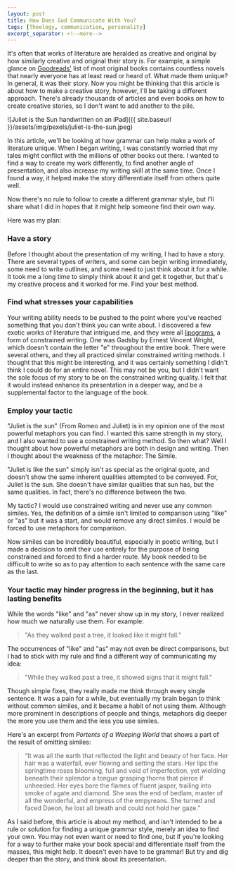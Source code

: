 ```yaml
---
layout: post
title: How Does God Communicate With You?
tags: [Theology, communication, personality]
excerpt_separator: <!--more-->
---
```


It's often that works of literature are heralded as creative and original by how similarly creative and original their story is. For example, a simple glance on [Goodreads'](https://www.goodreads.com/list/show/15436.Most_original) list of most original books contains countless novels that nearly everyone has at least read or heard of. What made them unique? In general, it was their story. Now you might be thinking that this article is about how to make a creative story, however, I'll be taking a different approach. There's already thousands of articles and even books on how to create creative stories, so I don't want to add another to the pile.
<!--more-->

![Juliet is the Sun handwritten on an iPad]({{ site.baseurl }}/assets/img/pexels/juliet-is-the-sun.jpeg)

In this article, we'll be looking at how grammar can help make a work of literature unique. When I began writing, I was constantly worried that my tales might conflict with the millions of other books out there. I wanted to find a way to create my work differently, to find another angle of presentation, and also increase my writing skill at the same time. Once I found a way, it helped make the story differentiate itself from others quite well.

Now there's no rule to follow to create a different grammar style, but I'll share what I did in hopes that it might help someone find their own way.

Here was my plan:

### Have a story

Before I thought about the presentation of my writing, I had to have a story. There are several types of writers, and some can begin writing immediately, some need to write outlines, and some need to just think about it for a while. It took me a long time to simply think about it and get it together, but that's my creative process and it worked for me. Find your best method.

### Find what stresses your capabilities

Your writing ability needs to be pushed to the point where you've reached something that you don't think you can write about. I discovered a few exotic works of literature that intrigued me, and they were all [lipograms](https://www.thoughtco.com/what-is-a-lipogram-1691244), a form of constrained writing. One was Gadsby by Ernest Vincent Wright, which doesn't contain the letter "e" throughout the entire book. There were several others, and they all practiced similar constrained writing methods. I thought that this might be interesting, and it was certainly something I didn't think I could do for an entire novel. This may not be you, but I didn't want the sole focus of my story to be on the constrained writing quality. I felt that it would instead enhance its presentation in a deeper way, and be a supplemental factor to the language of the book.

### Employ your tactic

"Juliet is the sun" (From Romeo and Juliet) is in my opinion one of the most powerful metaphors you can find. I wanted this same strength in my story, and I also wanted to use a constrained writing method. So then what? Well I thought about how powerful metaphors are both in design and writing. Then I thought about the weakness of the metaphor: The Simile.

"Juliet is like the sun" simply isn't as special as the original quote, and doesn't show the same inherent qualities attempted to be conveyed. For, Juliet is the sun. She doesn't have similar qualities that sun has, but the same qualities. In fact, there's no difference between the two.

My tactic? I would use constrained writing and never use any common similes. Yes, the definition of a simile isn't limited to comparison using "like" or "as" but it was a start, and would remove any direct similes. I would be forced to use metaphors for comparison.

Now similes can be incredibly beautiful, especially in poetic writing, but I made a decision to omit their use entirely for the purpose of being constrained and forced to find a harder route. My book needed to be difficult to write so as to pay attention to each sentence with the same care as the last.

### Your tactic may hinder progress in the beginning, but it has lasting benefits

While the words "like" and "as" never show up in my story, I never realized how much we naturally use them. For example:

>"As they walked past a tree, it looked like it might fall."

The occurrences of "like" and "as" may not even be direct comparisons, but I had to stick with my rule and find a different way of communicating my idea:

>"While they walked past a tree, it showed signs that it might fall."

Though simple fixes, they really made me think through every single sentence. It was a pain for a while, but eventually my brain began to think without common similes, and it became a habit of not using them. Although more prominent in descriptions of people and things, metaphors dig deeper the more you use them and the less you use similes.

Here's an excerpt from *Portents of a Weeping World* that shows a part of the result of omitting similes:

>“It was all the earth that reflected the light and beauty of her face. Her hair was a waterfall, ever flowing and setting the stars. Her lips the springtime roses blooming, full and void of imperfection, yet wielding beneath their splendor a tongue grasping thorns that pierce if unheeded. Her eyes bore the flames of fluent jasper, trailing into smoke of agate and diamond. She was the end of bedlam, master of all the wonderful, and empress of the empyreans. She turned and faced Daeon, he lost all breath and could not hold her gaze.”

As I said before, this article is about my method, and isn't intended to be a rule or solution for finding a unique grammar style, merely an idea to find your own. You may not even want or need to find one, but if you're looking for a way to further make your book special and differentiate itself from the masses, this might help. It doesn't even have to be grammar! But try and dig deeper than the story, and think about its presentation.
